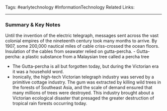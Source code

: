 Tags: #earlytechnology #InformationTechnology 
Related Links:

---
### Summary & Key Notes
Until the invention of the electric telegraph, messages sent across the vast colonial empires of the nineteenth century took many months to arrive. By 1907, some 200,000 nautical miles of cable criss-crossed the ocean floors. Insulation of the cables from seawater relied on gutta-percha. 
	- Gutta-percha: a plastic substance from a Malaysian tree called a percha tree

- The Gutta-percha is all but forgotten today, but during the Victorian era it was a household word. 
- Ironically, the high-tech Victorian telegraph industry was served by a primitive cottage industry. The gum was extracted by killing wild trees in the forests of Southeast Asia, and the scale of demand ensured that many millions of trees were destroyed. This industry brought about a Victorian ecological disaster that presaged the greater destruction of tropical rain forests occurring today.

